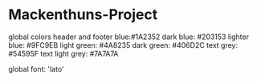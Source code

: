 # Mackenthuns-Project
global colors
    header and footer blue:#1A2352
    dark blue: #203153
    lighter blue: #9FC9EB
    light green: #4A8235
    dark green: #406D2C
    text grey: #54595F
    text light grey: #7A7A7A

global font: 'lato'